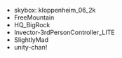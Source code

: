 - skybox: kloppenheim_06_2k
- FreeMountain
- HQ_BigRock
- Invector-3rdPersonController_LITE
- SlightlyMad
- unity-chan!

